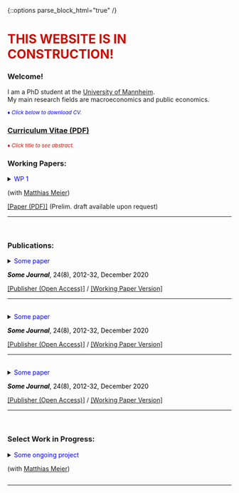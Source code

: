 {::options parse_block_html="true" /}


<h1><font color="scarlet"> THIS WEBSITE IS IN CONSTRUCTION! </font></h1>  

### Welcome!

I am a PhD student at the [University of Mannheim](https://www.vwl.uni-mannheim.de/en/). \
My main research fields are macroeconomics and public economics.

<font color="blue"><i><small>&diams; Click below to download CV.</small></i></font> 
### [Curriculum Vitae (PDF)](CV.pdf)

<font color="scarlet"><i><small>&diams; Click title to see abstract.</small></i></font>  

### Working Papers:
<details>
  <summary markdown="span"><font color="blue">WP 1</font>
    
  (with <a href="https://sites.google.com/site/matthias1meier1/" target="_blank">Matthias Meier</a>)</summary>
  
  | **Abstract**          |
  |:---------------------------|
  | Some abstract. Some abstract.Some abstract.Some abstract.Some abstract.Some abstract.Some abstract.Some abstract.Some abstract.Some abstract.Some abstract.Some abstract.Some abstract.Some abstract.Some abstract.Some abstract.Some abstract.Some abstract.Some abstract.Some abstract.Some abstract.Some abstract.Some abstract. |
  
 </details>
 <a href="https://" target="_blank"><u>[Paper (PDF)]</u></a> (Prelim. draft available upon request)
 
----

<br>
 
### Publications:

<details>
  <summary markdown="span"><font color="blue">Some paper</font>
    
  <font color="black"><b><i>Some Journal</i></b>, 24(8), 2012-32, December 2020</font></summary>
  
  | **Abstract**          |
  |:---------------------------|
  | Some abstract again. |
  
  </details>
  <a href="https://sites.google.com/site/matthias1meier1/" target="_blank"><u>[Publisher (Open Access)]</u></a> / <a href="https://lukas-hack.github.io/papers/SomePaper2.pdf" target="_blank"><u>[Working Paper Version]</u></a>
  
  ----

<br>

<details>
  <summary markdown="span"><font color="blue">Some paper</font>
    
  <font color="black"><b><i>Some Journal</i></b>, 24(8), 2012-32, December 2020</font></summary>
  
  | **Abstract**          |
  |:---------------------------|
  | Some abstract again. |
  
  </details>
  <a href="https://sites.google.com/site/matthias1meier1/" target="_blank"><u>[Publisher (Open Access)]</u></a> / <a href="https://lukas-hack.github.io/papers/SomePaper2.pdf" target="_blank"><u>[Working Paper Version]</u></a>
  
  ----

<br>

<details>
  <summary markdown="span"><font color="blue">Some paper</font>
    
  <font color="black"><b><i>Some Journal</i></b>, 24(8), 2012-32, December 2020</font></summary>
  
  | **Abstract**          |
  |:---------------------------|
  | Some abstract again. |
  
  </details>
  <a href="https://sites.google.com/site/matthias1meier1/" target="_blank"><u>[Publisher (Open Access)]</u></a> / <a href="https://lukas-hack.github.io/papers/SomePaper2.pdf" target="_blank"><u>[Working Paper Version]</u></a>
  
  ----

<br>

### Select Work in Progress:
<details>
  <summary markdown="span"><font color="blue">Some ongoing project</font>
  
  (with [Matthias Meier](https://sites.google.com/site/matthias1meier1/))</summary>
  
 </details>
 
 ---------------------------------------------------------------------------------------------------------
 
